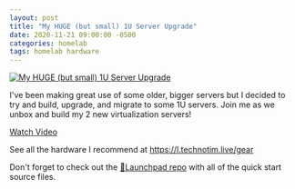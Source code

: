 ```yaml
---
layout: post
title: "My HUGE (but small) 1U Server Upgrade"
date: 2020-11-21 09:00:00 -0500
categories: homelab
tags: homelab hardware
---
```


[![My HUGE (but small) 1U Server Upgrade](https://img.youtube.com/vi/CMu5gsWKc9Y/0.jpg)](https://www.youtube.com/watch?v=CMu5gsWKc9Y "My HUGE (but small) 1U Server Upgrade")

I've been making great use of some older, bigger servers but I decided to try and build, upgrade, and migrate to some 1U servers.  Join me as we unbox and build my 2 new virtualization servers!

[Watch Video](https://www.youtube.com/watch?v=CMu5gsWKc9Y)

See all the hardware I recommend at <https://l.technotim.live/gear>

Don't forget to check out the [🚀Launchpad repo](https://l.technotim.live/quick-start) with all of the quick start source files.